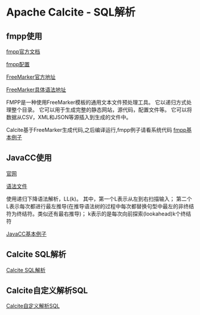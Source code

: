 # Apache Calcite - SQL解析

## fmpp使用
[fmpp官方文档](http://fmpp.sourceforge.net/)

[fmpp配置](http://fmpp.sourceforge.net/settings.htm)

[FreeMarker官方地址](http://freemarker.foofun.cn/index.html)

[FreeMarker具体语法地址](http://freemarker.foofun.cn/dgui_template_exp.html)

FMPP是一种使用FreeMarker模板的通用文本文件预处理工具。
它以递归方式处理整个目录。
它可以用于生成完整的静态网站，源代码，配置文件等。
它可以将数据从CSV，XML和JSON等源插入到生成的文件中。

Calcite基于FreeMarker生成代码,之后编译运行,fmpp例子请看系统代码
[fmpp基本例子](/calcite-tutorial-2-parser/parser-1-fmpp-tutorial/README.md)

## JavaCC使用

[官网](https://javacc.or)

[语法文件](https://javacc.org/javaccgrm)

使用递归下降语法解析，LL(k)。
其中，第一个L表示从左到右扫描输入；
第二个L表示每次都进行最左推导(在推导语法树的过程中每次都替换句型中最左的非终结符为终结符。类似还有最右推导)；
k表示的是每次向前探索(lookahead)k个终结符

[JavaCC基本例子](/calcite-tutorial-2-parser/parser-2-javacc-tutorial/README.md)

## Calcite SQL解析
[Calcite SQL解析](/calcite-tutorial-2-parser/parser-3-calcite-tutorial/README.md)


## Calcite自定义解析SQL
[Calcite自定义解析SQL](/calcite-tutorial-2-parser/parser-4-calcite-custom-tutorial/README.md)







